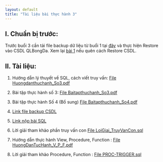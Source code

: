 ```yaml
---
layout: default
title: "Tài liệu bài thực hành 3"
---
```


## I. Chuẩn bị trước:

Trước buổi 3 cần tải file backup dữ liệu từ buổi 1 tại [đây](/assets/course-materials/BaiThucHanh_2019/Buoi2_ThaoTacCSDL/QLBongDa.bak) và thực hiện Restore vào CSDL QLBongDa. Xem lại [bài 1](/bai1) nếu quên cách Restore CSDL.

## II. Tài liệu:
    
1. Hướng dẫn lý thuyết về SQL, cách viết truy vấn:
    [File Huongdanthuchanh_So3.pdf](/assets/course-materials/BaiThucHanh_2019/Buoi3_4_ThaoTacCSDL_Nangcao/Huongdanthuchanh_So3.pdf)

2. Bài tập thực hành số 3:
    [File Baitapthuchanh_So3.pdf](/assets/course-materials/BaiThucHanh_2019/Buoi3_4_ThaoTacCSDL_Nangcao/Baitapthuchanh_So3.pdf)
    
3. Bài tập thực hành Số 4 (Bổ sung)
     [File Baitapthuchanh_So4.pdf](/assets/course-materials/BaiThucHanh_2019/Buoi3_4_ThaoTacCSDL_Nangcao/Baitapthuchanh_So4.pdf)
     
4. [Link file backup CSDL](https://bit.ly/2TUZPZq)

5. [Link nộp bài SQL](https://bit.ly/35Yh41e)
6. Lời giải tham khảo phần truy vấn con
   [File LoiGiai_TruyVanCon.sql](/assets/course-materials/BaiThucHanh_2019/Buoi3_4_ThaoTacCSDL_Nangcao/LoiGiai_TruyVanCon.sql)

7. Hướng dẫn thực hành View, Procedure, Function : [File HuongDanTucHanh_V_P_F.pdf](/assets/course-materials/BaiThucHanh_2019/Buoi6_CacKyThuaBaoMatVaAnToanDuLieu/HuongDanTucHanh_V_P_F.pdf)

8. Lời giải tham khảo Procedure, Function : [File PROC-TRIGGER.sql](/assets/course-materials/BaiThucHanh_2019/Buoi3_4_ThaoTacCSDL_Nangcao/PROC-TRIGGER.sql)
